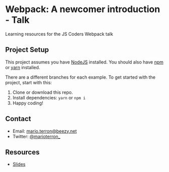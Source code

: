 # Webpack: A newcomer introduction - Talk

Learning resources for the JS Coders Webpack talk

## Project Setup

This project assumes you have [NodeJS](http://nodejs.org/) installed. You should
also have [npm](https://www.npmjs.com/) or [yarn](https://yarnpkg.com/) installed.

There are a different branches for each example. To get started with the project, start with this:

1.  Clone or download this repo.
2.  Install dependencies: `yarn` or `npm i`
3.  Happy coding!

## Contact

* Email: mario.terron@beezy.net
* Twitter: [@marioterron\_](https://twitter.com/marioterron_)

## Resources

* [Slides]()
